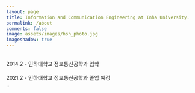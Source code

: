 ```yaml
---
layout: page
title: Information and Communication Engineering at Inha University.
permalink: /about
comments: false
image: assets/images/hsh_photo.jpg
imageshadow: true
---
```


<br/>2014.2 - 인하대학교 정보통신공학과 입학<br/>
<br/>2021.2 - 인하대학교 정보통신공학과 졸업 예정<br/>
..


